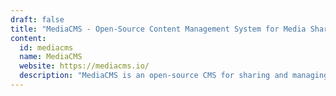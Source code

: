 ```yaml
---
draft: false
title: "MediaCMS - Open-Source Content Management System for Media Sharing and Community Building"
content:
  id: mediacms
  name: MediaCMS
  website: https://mediacms.io/
  description: "MediaCMS is an open-source CMS for sharing and managing media, offering easy installation, robust media management, and advanced user controls. Perfect for creating media-centric communities."
---
```

